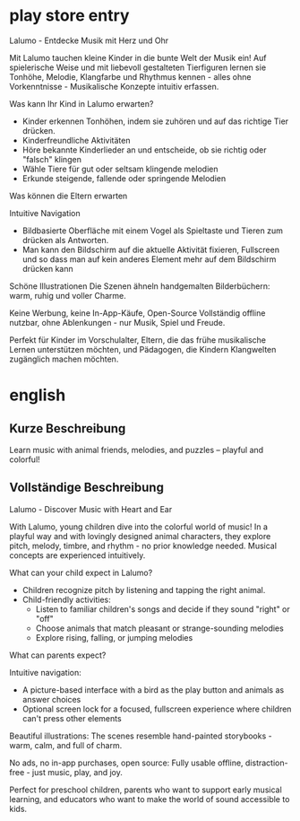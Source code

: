 play store entry
=====

Lalumo - Entdecke Musik mit Herz und Ohr

Mit Lalumo tauchen kleine Kinder in die bunte Welt der Musik ein! Auf spielerische Weise und mit liebevoll gestalteten Tierfiguren lernen sie Tonhöhe, Melodie, Klangfarbe und Rhythmus kennen - alles ohne Vorkenntnisse - Musikalische Konzepte intuitiv erfassen.

Was kann Ihr Kind in Lalumo erwarten?

- Kinder erkennen Tonhöhen, indem sie zuhören und auf das richtige Tier drücken.
- Kinderfreundliche Aktivitäten
- Höre bekannte Kinderlieder an und entscheide, ob sie richtig oder "falsch" klingen
- Wähle Tiere für gut oder seltsam klingende melodien
- Erkunde steigende, fallende oder springende Melodien

Was können die Eltern erwarten


Intuitive Navigation
- Bildbasierte Oberfläche mit einem Vogel als Spieltaste und Tieren zum drücken als Antworten.
- Man kann den Bildschirm auf die aktuelle Aktivität fixieren, Fullscreen und so dass man auf kein anderes Element mehr auf dem Bildschirm drücken kann

Schöne Illustrationen
Die Szenen ähneln handgemalten Bilderbüchern: warm, ruhig und voller Charme.

Keine Werbung, keine In-App-Käufe, Open-Source
Vollständig offline nutzbar, ohne Ablenkungen - nur Musik, Spiel und Freude.

Perfekt für Kinder im Vorschulalter, Eltern, die das frühe musikalische Lernen unterstützen möchten, und Pädagogen, die Kindern Klangwelten zugänglich machen möchten.

# english

## Kurze Beschreibung

Learn music with animal friends, melodies, and puzzles – playful and colorful!

## Vollständige Beschreibung

Lalumo - Discover Music with Heart and Ear

With Lalumo, young children dive into the colorful world of music! In a playful way and with lovingly designed animal characters, they explore pitch, melody, timbre, and rhythm - no prior knowledge needed. Musical concepts are experienced intuitively.

What can your child expect in Lalumo?

- Children recognize pitch by listening and tapping the right animal.
- Child-friendly activities:
  - Listen to familiar children's songs and decide if they sound "right" or "off"
  - Choose animals that match pleasant or strange-sounding melodies
  - Explore rising, falling, or jumping melodies

What can parents expect?

Intuitive navigation:
- A picture-based interface with a bird as the play button and animals as answer choices
- Optional screen lock for a focused, fullscreen experience where children can't press other elements

Beautiful illustrations:
The scenes resemble hand-painted storybooks - warm, calm, and full of charm.

No ads, no in-app purchases, open source:
Fully usable offline, distraction-free - just music, play, and joy.

Perfect for preschool children, parents who want to support early musical learning, and educators who want to make the world of sound accessible to kids.
